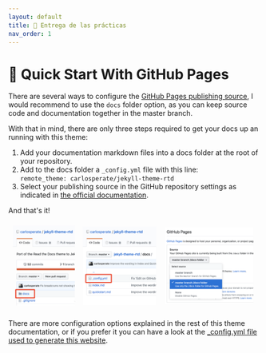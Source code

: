 ```yaml
---
layout: default
title: 🚀 Entrega de las prácticas
nav_order: 1
---
```


# 🚀 Quick Start With GitHub Pages

There are several ways to configure the
[GitHub Pages publishing source](https://help.github.com/en/github/working-with-github-pages/configuring-a-publishing-source-for-your-github-pages-site),
I would recommend to use the `docs` folder option, as you can keep source code
and documentation together in the master branch.

With that in mind, there are only three steps required to get your docs up an
running with this theme:

1. Add your documentation markdown files into a docs folder at the root of your
  repository.
1. Add to the docs folder a `_config.yml` file with this line:<br>
  `remote_theme: carlosperate/jekyll-theme-rtd`
1. Select your publishing source in the GitHub repository settings as indicated
  in [the official documentation](https://help.github.com/en/github/working-with-github-pages/configuring-a-publishing-source-for-your-github-pages-site).

And that's it!

![steps screenshot](assets/img/quick-start-steps.png)

There are more configuration options explained in the rest of this theme
documentation, or if you prefer it you can have a look at the
[_config.yml file used to generate this website](https://github.com/carlosperate/jekyll-theme-rtd/blob/master/docs/_config.yml).
